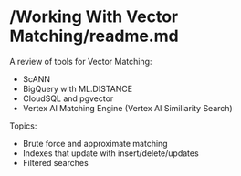 
# /Working With Vector Matching/readme.md

A review of tools for Vector Matching:
- ScANN
- BigQuery with ML.DISTANCE
- CloudSQL and pgvector
- Vertex AI Matching Engine (Vertex AI Similiarity Search)

Topics:
- Brute force and approximate matching
- Indexes that update with insert/delete/updates
- Filtered searches